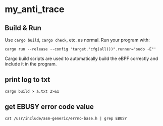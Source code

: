 # my_anti_trace

## Build & Run

Use `cargo build`, `cargo check`, etc. as normal. Run your program with:

```shell
cargo run --release --config 'target."cfg(all())".runner="sudo -E"'
```

Cargo build scripts are used to automatically build the eBPF correctly and include it in the
program.

## print log to txt

```shell
cargo build > a.txt 2>&1
```

## get EBUSY error code value

```shell
cat /usr/include/asm-generic/errno-base.h | grep EBUSY
```
